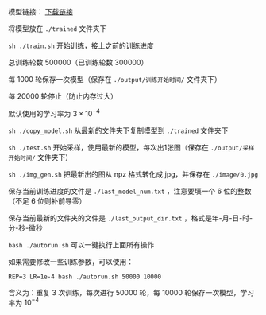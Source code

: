 模型链接： [下载链接](https://cloud.tsinghua.edu.cn/d/ccdc8c16b1524aee8637)

将模型放在 `./trained` 文件夹下

`sh ./train.sh` 开始训练，接上之前的训练进度

总训练轮数 $500000$（已训练轮数 $300000$）

每 $1000$ 轮保存一次模型（保存在 `./output/训练开始时间/` 文件夹下）

每 $20000$ 轮停止（防止内存过大）

默认使用的学习率为 $3 \times 10^{-4}$

`sh ./copy_model.sh` 从最新的文件夹下复制模型到 `./trained` 文件夹下

`sh ./test.sh` 开始采样，使用最新的模型，每次出1张图（保存在 `./output/采样开始时间/` 文件夹下）

`sh ./img_gen.sh` 把最新出的图从 npz 格式转化成 jpg，并保存在 `./image/0.jpg`

保存当前训练进度的文件是 `./last_model_num.txt` ，注意要填一个 $6$ 位的整数（不足 $6$ 位则补前导零）

保存当前最新的文件夹的文件是 `./last_output_dir.txt` ，格式是年-月-日-时-分-秒-微秒

`bash ./autorun.sh` 可以一键执行上面所有操作

如果需要修改一些训练参数，可以使用：

`REP=3 LR=1e-4 bash ./autorun.sh 50000 10000`

含义为：重复 $3$ 次训练，每次进行 $50000$ 轮，每 $10000$ 轮保存一次模型，学习率为 $10^{-4}$

